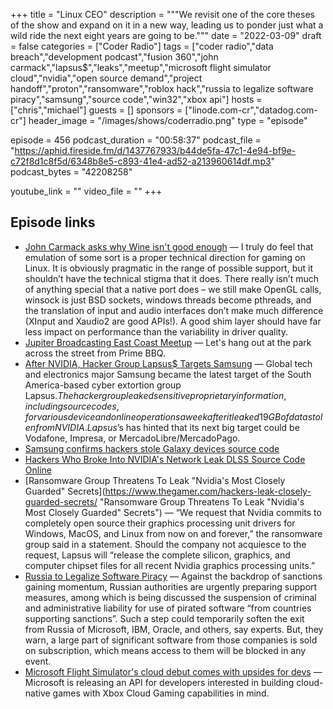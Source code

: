 +++
title = "Linux CEO"
description = """We revisit one of the core theses of the show and expand on it in a new way, leading us to ponder just what a wild ride the next eight years are going to be."""
date = "2022-03-09"
draft = false
categories = ["Coder Radio"]
tags = ["coder radio","data breach","development podcast","fusion 360","john carmack","lapsus$","leaks","meetup","microsoft flight simulator cloud","nvidia","open source demand","project handoff","proton","ransomware","roblox hack","russia to legalize software piracy","samsung","source code","win32","xbox api"]
hosts = ["chris","michael"]
guests = []
sponsors = ["linode.com-cr","datadog.com-cr"]
header_image = "/images/shows/coderradio.png"
type = "episode"

episode = 456
podcast_duration = "00:58:37"
podcast_file = "https://aphid.fireside.fm/d/1437767933/b44de5fa-47c1-4e94-bf9e-c72f8d1c8f5d/6348b8e5-c893-41e4-ad52-a213960614df.mp3"
podcast_bytes = "42208258"

youtube_link = ""
video_file = ""
+++

## Episode links

  * [John Carmack asks why Wine isn't good enough](https://www.reddit.com/r/linux/comments/17x0sh/john_carmack_asks_why_wine_isnt_good_enough/c89sfto/ "John Carmack asks why Wine isn't good enough") — I truly do feel that emulation of some sort is a proper technical direction for gaming on Linux. It is obviously pragmatic in the range of possible support, but it shouldn’t have the technical stigma that it does. There really isn’t much of anything special that a native port does – we still make OpenGL calls, winsock is just BSD sockets, windows threads become pthreads, and the translation of input and audio interfaces don’t make much difference (XInput and Xaudio2 are good APIs!). A good shim layer should have far less impact on performance than the variability in driver quality.
  * [Jupiter Broadcasting East Coast Meetup](https://www.meetup.com/jupiterbroadcasting/events/284291401/ "Jupiter Broadcasting East Coast Meetup") — Let's hang out at the park across the street from Prime BBQ.
  * [After NVIDIA, Hacker Group Lapsus$ Targets Samsung](https://www.toolbox.com/it-security/data-breaches/news/samsung-data-leak-lapsus/ "After NVIDIA, Hacker Group Lapsus$ Targets Samsung") — Global tech and electronics major Samsung became the latest target of the South America-based cyber extortion group Lapsus$. The hacker group leaked sensitive proprietary information, including source codes, for various device and online operations a week after it leaked 19 GB of data stolen from NVIDIA. Lapsus$’s has hinted that its next big target could be Vodafone, Impresa, or MercadoLibre/MercadoPago.
  * [Samsung confirms hackers stole Galaxy devices source code](https://www.bleepingcomputer.com/news/security/samsung-confirms-hackers-stole-galaxy-devices-source-code/ "Samsung confirms hackers stole Galaxy devices source code")
  * [Hackers Who Broke Into NVIDIA's Network Leak DLSS Source Code Online](https://thehackernews.com/2022/03/hackers-who-broke-into-nvidias-network.html "Hackers Who Broke Into NVIDIA's Network Leak DLSS Source Code Online")
  * [Ransomware Group Threatens To Leak "Nvidia's Most Closely Guarded" Secrets](https://www.thegamer.com/hackers-leak-closely-guarded-secrets/ "Ransomware Group Threatens To Leak "Nvidia's Most Closely Guarded" Secrets") — “We request that Nvidia commits to completely open source their graphics processing unit drivers for Windows, MacOS, and Linux from now on and forever,” the ransomware group said in a statement. Should the company not acquiesce to the request, Lapsus will “release the complete silicon, graphics, and computer chipset files for all recent Nvidia graphics processing units.”
  * [Russia to Legalize Software Piracy](https://writing.kemitchell.com/2022/03/05/Russia-to-Legalize-Software-Piracy.html "Russia to Legalize Software Piracy") — Against the backdrop of sanctions gaining momentum, Russian authorities are urgently preparing support measures, among which is being discussed the suspension of criminal and administrative liability for use of pirated software “from countries supporting sanctions”. Such a step could temporarily soften the exit from Russia of Microsoft, IBM, Oracle, and others, say experts. But, they warn, a large part of significant software from those companies is sold on subscription, which means access to them will be blocked in any event.
  * [Microsoft Flight Simulator's cloud debut comes with upsides for devs](https://www.gamedeveloper.com/the-cloud/-i-microsoft-flight-simulator-s-i-cloud-debut-comes-with-upsides-for-devs "Microsoft Flight Simulator's cloud debut comes with upsides for devs") — Microsoft is releasing an API for developers interested in building cloud-native games with Xbox Cloud Gaming capabilities in mind.


